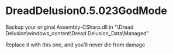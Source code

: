 # DreadDelusion0.5.023GodMode

Backup your original Assembly-CSharp.dll in "\Dread Delusion\windows_content\Dread Delusion_Data\Managed"

Replace it with this one, and you'll never die from damage
